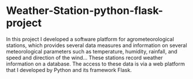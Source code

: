 # Weather-Station-python-flask-project

In this project I developed a software platform for agrometeorological stations, which
provides several data measures and information on several meteorological parameters
such as temperature, humidity, rainfall, and speed and direction of the wind...
These stations record weather information on a database. The access to these data is
via a web platform that I developed by Python and its framework Flask.
